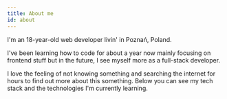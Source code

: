 ```yaml
---
title: About me
id: about
---
```

I'm an 18-year-old web developer livin' in Poznań, Poland. 

I've been learning how to code for about a year now mainly focusing on frontend stuff but in the future, I see myself more as a full-stack developer. 

I love the feeling of not knowing something and searching the internet for hours to find out more about this something. Below you can see my tech stack and the technologies I'm currently learning.